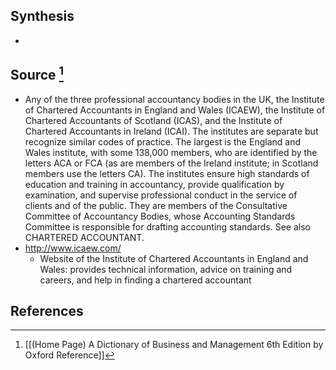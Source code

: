## Synthesis
- 
## Source [^1]
- Any of the three professional accountancy bodies in the UK, the Institute of Chartered Accountants in England and Wales (ICAEW), the Institute of Chartered Accountants of Scotland (ICAS), and the Institute of Chartered Accountants in Ireland (ICAI). The institutes are separate but recognize similar codes of practice. The largest is the England and Wales institute, with some 138,000 members, who are identified by the letters ACA or FCA (as are members of the Ireland institute; in Scotland members use the letters CA). The institutes ensure high standards of education and training in accountancy, provide qualification by examination, and supervise professional conduct in the service of clients and of the public. They are members of the Consultative Committee of Accountancy Bodies, whose Accounting Standards Committee is responsible for drafting accounting standards. See also CHARTERED ACCOUNTANT.
- http://www.icaew.com/
	- Website of the Institute of Chartered Accountants in England and Wales: provides technical information, advice on training and careers, and help in finding a chartered accountant
## References

[^1]: [[(Home Page) A Dictionary of Business and Management 6th Edition by Oxford Reference]]